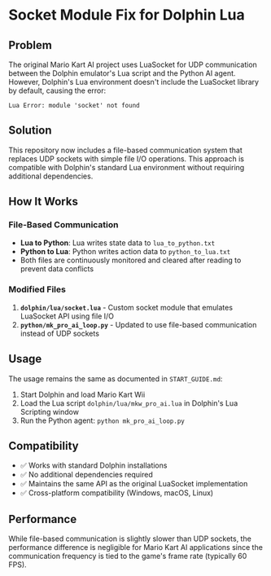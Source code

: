 # Socket Module Fix for Dolphin Lua

## Problem
The original Mario Kart AI project uses LuaSocket for UDP communication between the Dolphin emulator's Lua script and the Python AI agent. However, Dolphin's Lua environment doesn't include the LuaSocket library by default, causing the error:

```
Lua Error: module 'socket' not found
```

## Solution
This repository now includes a file-based communication system that replaces UDP sockets with simple file I/O operations. This approach is compatible with Dolphin's standard Lua environment without requiring additional dependencies.

## How It Works

### File-Based Communication
- **Lua to Python**: Lua writes state data to `lua_to_python.txt`
- **Python to Lua**: Python writes action data to `python_to_lua.txt`
- Both files are continuously monitored and cleared after reading to prevent data conflicts

### Modified Files
1. **`dolphin/lua/socket.lua`** - Custom socket module that emulates LuaSocket API using file I/O
2. **`python/mk_pro_ai_loop.py`** - Updated to use file-based communication instead of UDP sockets

## Usage
The usage remains the same as documented in `START_GUIDE.md`:

1. Start Dolphin and load Mario Kart Wii
2. Load the Lua script `dolphin/lua/mkw_pro_ai.lua` in Dolphin's Lua Scripting window
3. Run the Python agent: `python mk_pro_ai_loop.py`

## Compatibility
- ✅ Works with standard Dolphin installations
- ✅ No additional dependencies required
- ✅ Maintains the same API as the original LuaSocket implementation
- ✅ Cross-platform compatibility (Windows, macOS, Linux)

## Performance
While file-based communication is slightly slower than UDP sockets, the performance difference is negligible for Mario Kart AI applications since the communication frequency is tied to the game's frame rate (typically 60 FPS).